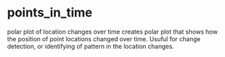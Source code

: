 # points_in_time
polar plot of location changes over time
creates polar plot that shows how the position of point locations changed over time.
Usuful for change detection, or identifying of pattern in the location changes.

